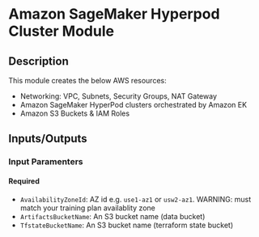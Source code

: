 # Amazon SageMaker Hyperpod Cluster Module

## Description

This module creates the below AWS resources:

- Networking: VPC, Subnets, Security Groups, NAT Gateway
- Amazon SageMaker HyperPod clusters orchestrated by Amazon EK
- Amazon S3 Buckets & IAM Roles

## Inputs/Outputs

### Input Paramenters

#### Required

- `AvailabilityZoneId`: AZ id e.g. `use1-az1` or `usw2-az1`. WARNING: must match your training plan availablity zone
- `ArtifactsBucketName`: An S3 bucket name (data bucket)
- `TfstateBucketName`: An S3 bucket name (terraform state bucket)
